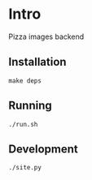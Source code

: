 # Intro

Pizza images backend

## Installation

`make deps`

## Running

`./run.sh`


## Development

`./site.py`

